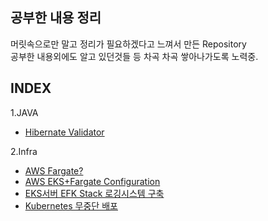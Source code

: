 공부한 내용 정리
--
머릿속으로만 말고 정리가 필요하겠다고 느껴서 만든 Repository  
공부한 내용외에도 알고 있던것들 등 차곡 차곡 쌓아나가도록 노력중.

**INDEX**  
---
1.JAVA  
- [Hibernate Validator](https://github.com/3jin-p/study/tree/master/java/validation)

2.Infra

- [AWS Fargate?](https://github.com/3jin-p/study/tree/master/infra/aws/fargate)  
- [AWS EKS+Fargate Configuration](https://github.com/3jin-p/study/tree/master/infra/aws/eks)  
- [EKS서버 EFK Stack 로깅시스템 구축](https://github.com/3jin-p/study/tree/master/infra/aws/efkstack)
- [Kubernetes 무중단 배포](https://github.com/3jin-p/study/tree/master/infra/k8s/deploy)
